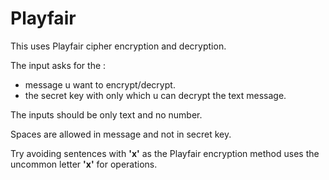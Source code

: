 #     Playfair

This uses Playfair cipher encryption and decryption.

The input asks for the :
* message u want to encrypt/decrypt.
* the secret key with only which u can decrypt the text message.

The inputs should be only text and no number.

Spaces are allowed in message and not in secret key.

Try avoiding sentences with **'x'** as the Playfair encryption method uses the uncommon letter **'x'** for operations.
